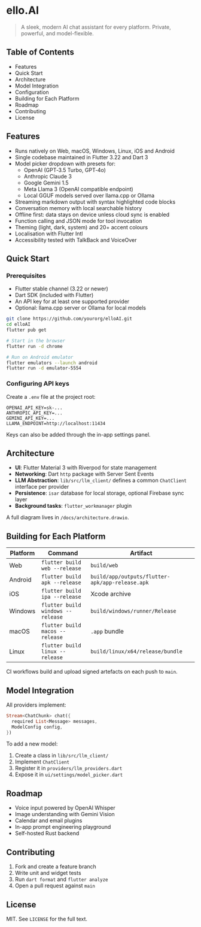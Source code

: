 
# ello.AI

> A sleek, modern AI chat assistant for every platform. Private, powerful, and model-flexible.

## Table of Contents

- Features
- Quick Start
- Architecture
- Model Integration
- Configuration
- Building for Each Platform
- Roadmap
- Contributing
- License

## Features

- Runs natively on Web, macOS, Windows, Linux, iOS and Android
- Single codebase maintained in Flutter 3.22 and Dart 3
- Model picker dropdown with presets for:
  - OpenAI (GPT‑3.5 Turbo, GPT‑4o)
  - Anthropic Claude 3
  - Google Gemini 1.5
  - Meta Llama 3 (OpenAI compatible endpoint)
  - Local GGUF models served over llama.cpp or Ollama
- Streaming markdown output with syntax highlighted code blocks
- Conversation memory with local searchable history
- Offline first: data stays on device unless cloud sync is enabled
- Function calling and JSON mode for tool invocation
- Theming (light, dark, system) and 20+ accent colours
- Localisation with Flutter Intl
- Accessibility tested with TalkBack and VoiceOver

## Quick Start

### Prerequisites

- Flutter stable channel (3.22 or newer)
- Dart SDK (included with Flutter)
- An API key for at least one supported provider
- Optional: llama.cpp server or Ollama for local models

```bash
git clone https://github.com/yourorg/elloAI.git
cd elloAI
flutter pub get

# Start in the browser
flutter run -d chrome

# Run on Android emulator
flutter emulators --launch android
flutter run -d emulator-5554
```

### Configuring API keys

Create a `.env` file at the project root:

```dotenv
OPENAI_API_KEY=sk-...
ANTHROPIC_API_KEY=...
GEMINI_API_KEY=...
LLAMA_ENDPOINT=http://localhost:11434
```

Keys can also be added through the in-app settings panel.

## Architecture

- **UI**: Flutter Material 3 with Riverpod for state management
- **Networking**: Dart `http` package with Server Sent Events
- **LLM Abstraction**: `lib/src/llm_client/` defines a common `ChatClient` interface per provider
- **Persistence**: `isar` database for local storage, optional Firebase sync layer
- **Background tasks**: `flutter_workmanager` plugin

A full diagram lives in `/docs/architecture.drawio`.

## Building for Each Platform

| Platform | Command                           | Artifact                                        |
| -------- | --------------------------------- | ----------------------------------------------- |
| Web      | `flutter build web --release`     | `build/web`                                     |
| Android  | `flutter build apk --release`     | `build/app/outputs/flutter-apk/app-release.apk` |
| iOS      | `flutter build ipa --release`     | Xcode archive                                   |
| Windows  | `flutter build windows --release` | `build/windows/runner/Release`                  |
| macOS    | `flutter build macos --release`   | `.app` bundle                                   |
| Linux    | `flutter build linux --release`   | `build/linux/x64/release/bundle`                |

CI workflows build and upload signed artefacts on each push to `main`.

## Model Integration

All providers implement:

```dart
Stream<ChatChunk> chat({
  required List<Message> messages,
  ModelConfig config,
})
```

To add a new model:

1. Create a class in `lib/src/llm_client/`
2. Implement `ChatClient`
3. Register it in `providers/llm_providers.dart`
4. Expose it in `ui/settings/model_picker.dart`

## Roadmap

- Voice input powered by OpenAI Whisper
- Image understanding with Gemini Vision
- Calendar and email plugins
- In-app prompt engineering playground
- Self-hosted Rust backend

## Contributing

1. Fork and create a feature branch
2. Write unit and widget tests
3. Run `dart format` and `flutter analyze`
4. Open a pull request against `main`

## License

MIT. See `LICENSE` for the full text.
